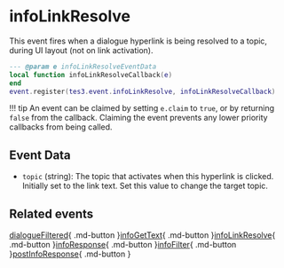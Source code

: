 # infoLinkResolve
<div class="search_terms" style="display: none">infolinkresolve</div>

<!---
	This file is autogenerated. Do not edit this file manually. Your changes will be ignored.
	More information: https://github.com/MWSE/MWSE/tree/master/docs
-->

This event fires when a dialogue hyperlink is being resolved to a topic, during UI layout (not on link activation).

```lua
--- @param e infoLinkResolveEventData
local function infoLinkResolveCallback(e)
end
event.register(tes3.event.infoLinkResolve, infoLinkResolveCallback)
```

!!! tip
	An event can be claimed by setting `e.claim` to `true`, or by returning `false` from the callback. Claiming the event prevents any lower priority callbacks from being called.

## Event Data

* `topic` (string): The topic that activates when this hyperlink is clicked. Initially set to the link text. Set this value to change the target topic.


## Related events

[dialogueFiltered](./dialogueFiltered.md){ .md-button }[infoGetText](./infoGetText.md){ .md-button }[infoLinkResolve](./infoLinkResolve.md){ .md-button }[infoResponse](./infoResponse.md){ .md-button }[infoFilter](./infoFilter.md){ .md-button }[postInfoResponse](./postInfoResponse.md){ .md-button }

